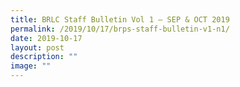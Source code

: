 ```yaml
---
title: BRLC Staff Bulletin Vol 1 – SEP & OCT 2019
permalink: /2019/10/17/brps-staff-bulletin-v1-n1/
date: 2019-10-17
layout: post
description: ""
image: ""
---
```

